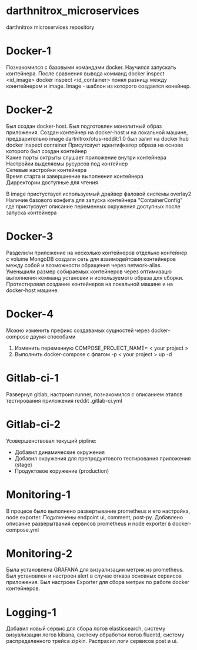 # darthnitrox_microservices
darthnitrox microservices repository  

# Docker-1
Познакомился с базовыми командами docker. Научился запускать контейнера. После сравнения вывода комманд docker inspect <id_image> docker inspect <id_container> понял разницу между коннтейнером и image. Image - шаблон из которого создается конейнер.

# Docker-2
Был создан docker-host. Был подготовлен монолитный образ приложения. Создан контейнер на docker-host и на локальной машине, предварительно image dartnitrox/otus-reddit:1.0 был залит на docker hub
docker inspect conrainer
Присутсвует идентифкатор образа на основе которого был создан контейнер  
Какие порты октрыты слушает приложение внутри контейнера  
Настройки выделяемы русурсов под контейнер  
Сетевые настройки контейнера  
Время старта и завершнение выполнения контейнера  
Дирректории доступные для чтения  

В image пристуствует используемый драйвер фаловой системы overlay2  
Наличие базового конфига для запуска контейнера "ContainerConfig"  где пристусвует описание  переменных окружения доступных после запуска контейнера

# Docker-3
Разделили приложение на несколько контейнеров отдельно контейнер с volume MongoDB создали сеть для взаимодейтсвия контейнеров между собой и возможности обращения через network-alias. 
Уменьшили размер собираемых контейнеров через оптимизацю выполнения комманд установки и используемого образа для сборки. Протестировал создание контейнеров на локальной машине и на docker-host машине.

# Docker-4
Можно изменить префикс создавамых сущностей через docker-compose двумя способами  
1. Изменить переменную COMPOSE_PROJECT_NAME= < your project >
2. Выполнить docker-compose с флагом -p < your project > up -d

# Gitlab-ci-1
Развернул gitlab, настроил runner, познакомился с описанием этапов тестирования приложения reddit .gitlab-ci.yml

# Gitlab-ci-2
Усовершенствовал текущий pipline:  
- Добавил динамические окружения
- Добавил окружения для препродуктового тестирования приложения (stage)
- Продуктовое коружение (production)

# Monitoring-1
В процесе было выполнено развертывание prometheus и его настройка, node exporter. Подключены endpoint ui, comment, post-py. Добавлено описание разверытвания сервисов prometheus и node exporter в docker-compose.yml

# Monitoring-2
Была установлена GRAFANA для визуализации метрик из prometheus. Был установлен и настроен alert в случае отказа основных сервисов приложения. Был настроен Exporter для сбора метрик по работе docker контейнеров.

# Logging-1
Добавил новый сервис для сбора логов elasticsearch, систему визуализации логов kibana, систему обработки логов fluentd, систему распределенного трейса zipkin. Распрасил логи сервисов post и ui.
